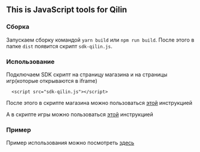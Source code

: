 ## This is JavaScript tools for Qilin

### Сборка

Запускаем сборку командой `yarn build` или `npm run build`.
После этого в папке `dist` появится скрипт `sdk-qilin.js`.

### Использование

Подключаем SDK скрипт на страницу магазина и на страницы игр(которые открываются в iframe)

`  <script src="sdk-qilin.js"></script>`

После этого в скрипте магазина можно пользоваться [этой](qilin_store.md) инструкцией

А в скрипте игры можно пользоваться [этой](qilin_game.md) инструкцией

### Пример

Пример использования можно посмотреть [здесь](examples/example.md)
